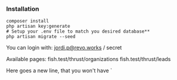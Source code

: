 ### Installation

```
composer install
php artisan key:generate
# Setup your .env file to match you desired database**
php artisan migrate --seed
```
You can login with:
jordi.p@revo.works / secret

Available pages:
fish.test/thrust/organizations
fish.test/thrust/leads

Here goes a new line, that you won't have
`
